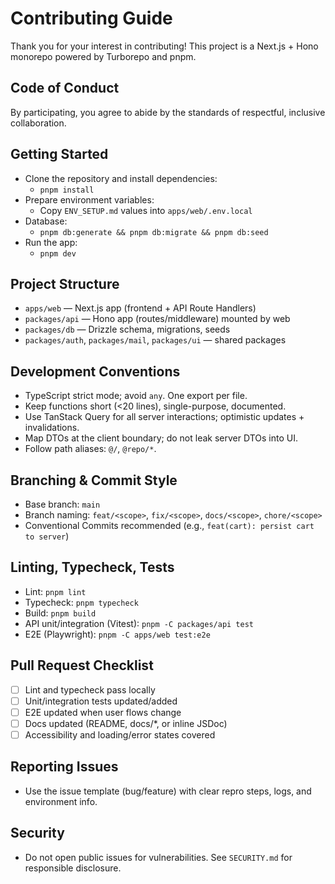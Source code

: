 # Contributing Guide

Thank you for your interest in contributing! This project is a Next.js + Hono monorepo powered by Turborepo and pnpm.

## Code of Conduct

By participating, you agree to abide by the standards of respectful, inclusive collaboration.

## Getting Started

- Clone the repository and install dependencies:
  - `pnpm install`
- Prepare environment variables:
  - Copy `ENV_SETUP.md` values into `apps/web/.env.local`
- Database:
  - `pnpm db:generate && pnpm db:migrate && pnpm db:seed`
- Run the app:
  - `pnpm dev`

## Project Structure

- `apps/web` — Next.js app (frontend + API Route Handlers)
- `packages/api` — Hono app (routes/middleware) mounted by web
- `packages/db` — Drizzle schema, migrations, seeds
- `packages/auth`, `packages/mail`, `packages/ui` — shared packages

## Development Conventions

- TypeScript strict mode; avoid `any`. One export per file.
- Keep functions short (<20 lines), single-purpose, documented.
- Use TanStack Query for all server interactions; optimistic updates + invalidations.
- Map DTOs at the client boundary; do not leak server DTOs into UI.
- Follow path aliases: `@/`, `@repo/*`.

## Branching & Commit Style

- Base branch: `main`
- Branch naming: `feat/<scope>`, `fix/<scope>`, `docs/<scope>`, `chore/<scope>`
- Conventional Commits recommended (e.g., `feat(cart): persist cart to server`)

## Linting, Typecheck, Tests

- Lint: `pnpm lint`
- Typecheck: `pnpm typecheck`
- Build: `pnpm build`
- API unit/integration (Vitest): `pnpm -C packages/api test`
- E2E (Playwright): `pnpm -C apps/web test:e2e`

## Pull Request Checklist

- [ ] Lint and typecheck pass locally
- [ ] Unit/integration tests updated/added
- [ ] E2E updated when user flows change
- [ ] Docs updated (README, docs/*, or inline JSDoc)
- [ ] Accessibility and loading/error states covered

## Reporting Issues

- Use the issue template (bug/feature) with clear repro steps, logs, and environment info.

## Security

- Do not open public issues for vulnerabilities. See `SECURITY.md` for responsible disclosure.
